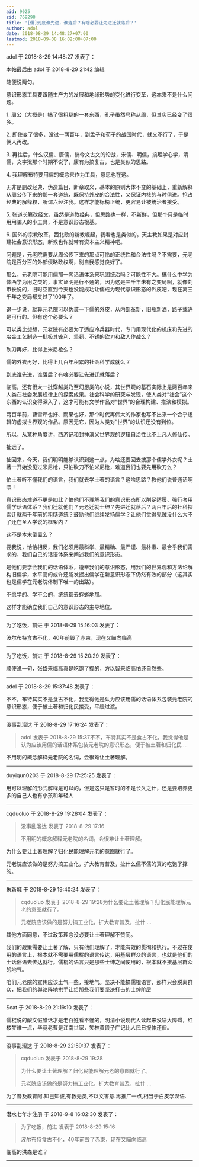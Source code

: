 ```yaml
---
aid: 9025
zid: 769298
title: '[儒]到底谁先进，谁落后？有啥必要让先进迁就落后？'
author: adol
date: 2018-08-29 14:48:27+07:00
lastmod: 2018-09-08 16:02:00+07:00
---
```


adol 于 2018-8-29 14:48:27 发表了：

本帖最后由 adol 于 2018-8-29 21:42 编辑 

随便说两句。

意识形态工具要跟随生产力的发展和地缘形势的变化进行变革，这本来不是什么问题。

1\. 周公（大概是）搞了很粗糙的一套东西，孔子虽然号称从周，但其实已经变了很多。

2\. 即使变了很多，没过一两百年，到孟子和荀子的战国时代，就又不行了，于是俩人再改。

3\. 再往后，什么汉儒、唐儒，搞今文古文的论战，宋儒、明儒，搞理学心学，清儒，文字狱那个时期不说了，康有为搞复古，也是类似的思路。

4\. 我理解布特要用儒的概念来作为工具，意思也在这。

无非是删改经典、伪造篇目、断章取义，基本的原则大体不变的基础上，重新解释从周公传下来的那一套道统，既保持外皮的合法性，又保证内核的与时俱进。抢占经典的解释权，所谓六经注我。这样才能标榜正统，更容易让被统治者接受。

5\. 张道长篡改经文，虽然是道教经典，但思路也一样，不新鲜，但那个只是临时用用骗人的小工具，不是意识形态根基。

6\. 国外的宗教改革，西北欧的新教崛起，我看也是类似的。天主教如果是对应封建社会意识形态，新教也许就带有资本主义精神吧。

问题是，元老院需要从周公传下来的那点可怜的正统性和合法性吗？不需要，元老院是百分百的外部侵略政权啊，别自我感觉良好了。

那么，元老院可能用儒那一套话语体系来巩固统治吗？可能性不大。搞什么中学为体西学为用之类的，事实证明是行不通的，因为这是三千年未有之变局啊，就像刘市长说的，旧时空直到今天也没能成功让儒成为现代意识形态的外皮吧，现在离三千年之变局都又过了100年了。

退一步说，就算元老院可以伪装一下儒的外皮，从内部革新，旧瓶新酒，路子或许是可行的。但有这个必要么？

可以类比想想，元老院有必要为了适应冷兵器时代，专门用现代化的机床和先进的冶金工艺制造一批极其锋利、坚韧、不锈的砍刀和敌人作战么？

砍刀再好，比得上米尼枪么？

儒的外衣再好，比得上几百年积累的社会科学成就么？

到底谁先进，谁落后？有啥必要让先进迁就落后？

临高，还有很大一批穿越类乃至幻想类的小说，其世界观的基石实际上是两百年来人类在社会发展规律上的探索成果。社会科学的研究与发现，使人类对“社会”这个东西的认识变得深入了，这才可能有文学作品对“世界”的合理构建、推演和模拟。

两百年前，曹雪芹也好、雨果也好，那个时代再伟大的作家也写不出来一个合乎逻辑的虚拟世界观的作品。原因无它，因为人类对“世界”的认识还没有到位。

所以，从某种角度讲，西游记和封神演义世界观的逻辑自洽性比不上凡人修仙传。

扯远了。

扯回来，今天，我们明明能够认识到这一点，为啥还要回去披那个儒学外衣呢？土著一开始没见过米尼枪，只怕砍刀不怕米尼枪，难道我们也要先用砍刀么？

怕土著听不懂我们的语言，我们就去学土著的语言？这啥思路？教他们说普通话啊喂！

意识形态难道不更是如此？怕他们不理解我们的意识形态所以削足适履、强行套用儒学话语体系？我们迁就他们？元老迁就士绅？先进迁就落后？两百年后的社科探索迁就两千年前的粗糙道统？鼓励他们继续发扬儒学？让他们觉得髡贼没什么大不了还在圣人学说的框架内？

这不是本末倒置么？

要我说，恰恰相反，我们必须用最科学、最精确、最严谨、最朴素、最合乎我们需求的、我们自己的话语体系来阐述我们的意识形态。

是他们要学会我们的话语体系，遵奉我们的意识形态，用我们的世界观和方法论解构旧儒学，水平高的或许还能发掘出儒学在新意识形态下仍然有效的部分（这其实也是儒学在元老院体制下唯一的出路）。

不愿学的、学不会的，统统都去蜉蝣地那。

这样才能确立我们自己的意识形态的主导地位。

---------

为了吃饭，前进 于 2018-8-29 15:16:03 发表了：

波尔布特食古不化，40年前毁了赤柬，现在又瞄向临高

---------

为了吃饭，前进 于 2018-8-29 15:20:29 发表了：

顺便说一句，张岱来临高真是吃饱了撑的，方以智来临高怕还自然些。

---------

adol 于 2018-8-29 15:37:48 发表了：

不不，布特其实不是食古不化，我觉得他是认为应该用儒的话语体系包装元老院的意识形态，便于被土著和归化民接受，平缓过渡。

---------

没事乱溜达 于 2018-8-29 17:16:24 发表了：

> adol 发表于 2018-8-29 15:37不不，布特其实不是食古不化，我觉得他是认为应该用儒的话语体系包装元老院的意识形态，便于被土著和归化民 ...



不用明的概念解释元老院的名词，会很难让土著理解。

---------

duyiqun0203 于 2018-8-29 17:25:25 发表了：

用可以理解的形式解释是可以的，但是这只是暂时的不是长久之计，还是要培养更多的自己人也有小孩和年轻人

---------

cqduoluo 于 2018-8-29 19:28:04 发表了：

> 没事乱溜达 发表于 2018-8-29 17:16
> 
> 不用明的概念解释元老院的名词，会很难让土著理解。



为什么要让土著理解？归化民能理解元老的意图就行了。

元老院应该做的是努力搞工业化，扩大教育普及，扯什么儒不儒的真的吃饱了撑的。

---------

朱新城 于 2018-8-29 19:40:24 发表了：

> cqduoluo 发表于 2018-8-29 19:28为什么要让土著理解？归化民能理解元老的意图就行了。
> 
> 元老院应该做的是努力搞工业化，扩大教育普及，扯什 ...



其他方面同意，不过政策理念没必要让土著理解不赞同。

我们的政策需要让土著了解，只有他们理解了，才能有效的贯彻和执行。不过在使用的语言上，根本就不需要用儒棍的语言传达，用基层群众的语言，也就是他们的土话俗语去传达就行。儒棍的语言只是那些士绅之间使用的，根本就不接基层群众的地气。

咱们元老院的宣传应该土气一些，接地气。坚决不能搞儒棍语言，那样只会脱离群众，把我们的舆论阵地拱手让给那些我们要坚决打击的士绅阶层

---------

Scat 于 2018-8-29 21:19:10 发表了：

儒棍说的酸文假醋话才是老百姓看不懂的，明清小说现代人读起来没啥大障碍，红楼梦难一点，毕竟老曹是江南世家，笑林黄段子广记比人民日报体还俗。

---------

没事乱溜达 于 2018-8-29 22:59:37 发表了：

> cqduoluo 发表于 2018-8-29 19:28
> 
> 为什么要让土著理解？归化民能理解元老的意图就行了。
> 
> 元老院应该做的是努力搞工业化，扩大教育普及，扯什 ...



为了普及教育阿.知己知彼,有教无类,不以文害意.再推广一点,相当于白皮学汉语.

---------

潜水七年才注册 于 2018-9-8 16:02:30 发表了：

> 为了吃饭，前进 发表于 2018-8-29 15:16
> 
> 波尔布特食古不化，40年前毁了赤柬，现在又瞄向临高



临高的洪森是谁？

---------

